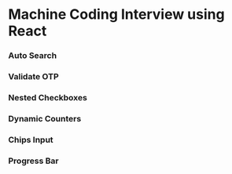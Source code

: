 # Machine Coding Interview using React

### Auto Search
### Validate OTP
### Nested Checkboxes
### Dynamic Counters
### Chips Input
### Progress Bar
